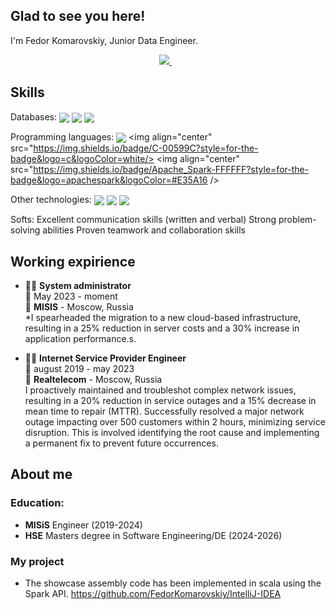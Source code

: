## Glad to see you here!  

I'm Fedor Komarovskiy, Junior Data Engineer.  

<p align='center'>
  <a href="https://t.me/ansvero">
    <img src="https://img.shields.io/badge/Telegram-2CA5E0?style=for-the-badge&logo=telegram&logoColor=white" />        
  </a>&nbsp;&nbsp;
</p>

## Skills

Databases: 
<img align="center" src="https://img.shields.io/badge/PostgreSQL-316192?style=for-the-badge&logo=postgresql&logoColor=white" />
<img align="center" src="https://img.shields.io/badge/Oracle-F80000?style=for-the-badge&logo=Oracle&logoColor=white" />
<img align="center" src="https://img.shields.io/badge/MySQL-005C84?style=for-the-badge&logo=mysql&logoColor=white" />

Programming languages: 
<img align="center" src="https://img.shields.io/badge/Python-FFD43B?style=for-the-badge&logo=python&logoColor=blue" />
<img align="center" src="https://img.shields.io/badge/C-00599C?style=for-the-badge&logo=c&logoColor=white/>
<img align="center" src="https://img.shields.io/badge/Apache_Spark-FFFFFF?style=for-the-badge&logo=apachespark&logoColor=#E35A16 />

Other technologies: 
<img align="center" src="https://img.shields.io/badge/Docker-2CA5E0?style=for-the-badge&logo=docker&logoColor=white" />
<img align="center" src="https://img.shields.io/badge/Apache_Kafka-231F20?style=for-the-badge&logo=apache-kafka&logoColor=white" />
<img align="center" src="https://img.shields.io/badge/Airflow-017CEE?style=for-the-badge&logo=Apache%20Airflow&logoColor=white" />

Softs: 
Excellent communication skills (written and verbal)
Strong problem-solving abilities
Proven teamwork and collaboration skills 

## Working expirience

- 👨‍💻 **System administrator**\
📆 May 2023 - moment\
📍 **MISIS** - Moscow, Russia\
*I spearheaded the migration to a new cloud-based infrastructure, resulting in a 25% reduction in server costs and a 30% increase in application performance.s.

- 👨‍💻 **Internet Service Provider Engineer**\
📆 august 2019 - may 2023\
📍 **Realtelecom** - Moscow, Russia\
I proactively maintained and troubleshot complex network issues, resulting in a 20% reduction in service outages and a 15% decrease in mean time to repair (MTTR). Successfully resolved a major network outage impacting over 500 customers within 2 hours, minimizing service disruption. This is involved identifying the root cause and implementing a permanent fix to prevent future occurrences.

## About me

### Education:

 - **MISiS** Engineer (2019-2024)
 - **HSE** Masters degree in Software Engineering/DE (2024-2026)

### My project 

- The showcase assembly code has been implemented in scala using the Spark API. https://github.com/FedorKomarovskiy/IntelliJ-IDEA 


